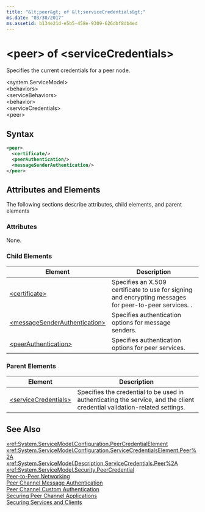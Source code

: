 ```yaml
---
title: "&lt;peer&gt; of &lt;serviceCredentials&gt;"
ms.date: "03/30/2017"
ms.assetid: b134e21d-e5b5-458e-9309-626dbf8db4ed
---
```

# &lt;peer&gt; of &lt;serviceCredentials&gt;
Specifies the current credentials for a peer node.  

 \<system.ServiceModel>  
\<behaviors>  
\<serviceBehaviors>  
\<behavior>  
\<serviceCredentials>  
\<peer>  

## Syntax  

```xml  
<peer>  
  <certificate/>  
  <peerAuthentication/>  
  <messageSenderAuthentication/>  
</peer>  
```  

## Attributes and Elements  
 The following sections describe attributes, child elements, and parent elements  

### Attributes  
 None.  

### Child Elements  


|Element|Description|  
|-------------|-----------------|  
|[\<certificate>](../../../../../docs/framework/configure-apps/file-schema/wcf/certificate-of-peer.md)|Specifies an X.509 certificate to use for signing and encrypting messages for peer-to-peer services. .|  
|[\<messageSenderAuthentication>](../../../../../docs/framework/configure-apps/file-schema/wcf/messagesenderauthentication.md)|Specifies authentication options for message senders.|  
|[\<peerAuthentication>](../../../../../docs/framework/configure-apps/file-schema/wcf/peerauthentication.md)|Specifies authentication options for peer services.|  

### Parent Elements  


|Element|Description|  
|-------------|-----------------|  
|[\<serviceCredentials>](../../../../../docs/framework/configure-apps/file-schema/wcf/servicecredentials.md)|Specifies the credential to be used in authenticating the service, and the client credential validation-related settings.|  

## See Also  
 <xref:System.ServiceModel.Configuration.PeerCredentialElement>  
 <xref:System.ServiceModel.Configuration.ServiceCredentialsElement.Peer%2A>  
 <xref:System.ServiceModel.Description.ServiceCredentials.Peer%2A>  
 <xref:System.ServiceModel.Security.PeerCredential>  
 [Peer-to-Peer Networking](../../../../../docs/framework/wcf/feature-details/peer-to-peer-networking.md)  
 [Peer Channel Message Authentication](http://msdn.microsoft.com/library/80e73386-514e-4c30-9e4a-b9ca8c173a95)  
 [Peer Channel Custom Authentication](http://msdn.microsoft.com/library/4aa8a82e-41a8-48e2-8621-7e1cbabdca7c)  
 [Securing Peer Channel Applications](../../../../../docs/framework/wcf/feature-details/securing-peer-channel-applications.md)  
 [Securing Services and Clients](../../../../../docs/framework/wcf/feature-details/securing-services-and-clients.md)
